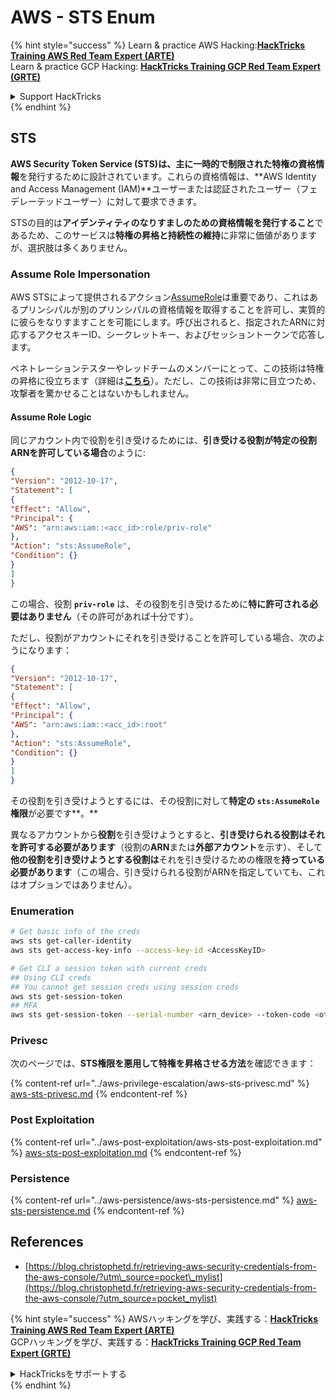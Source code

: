 # AWS - STS Enum

{% hint style="success" %}
Learn & practice AWS Hacking:<img src="../../../.gitbook/assets/image (1) (1) (1).png" alt="" data-size="line">[**HackTricks Training AWS Red Team Expert (ARTE)**](https://training.hacktricks.xyz/courses/arte)<img src="../../../.gitbook/assets/image (1) (1) (1).png" alt="" data-size="line">\
Learn & practice GCP Hacking: <img src="../../../.gitbook/assets/image (2).png" alt="" data-size="line">[**HackTricks Training GCP Red Team Expert (GRTE)**<img src="../../../.gitbook/assets/image (2).png" alt="" data-size="line">](https://training.hacktricks.xyz/courses/grte)

<details>

<summary>Support HackTricks</summary>

* Check the [**subscription plans**](https://github.com/sponsors/carlospolop)!
* **Join the** 💬 [**Discord group**](https://discord.gg/hRep4RUj7f) or the [**telegram group**](https://t.me/peass) or **follow** us on **Twitter** 🐦 [**@hacktricks\_live**](https://twitter.com/hacktricks_live)**.**
* **Share hacking tricks by submitting PRs to the** [**HackTricks**](https://github.com/carlospolop/hacktricks) and [**HackTricks Cloud**](https://github.com/carlospolop/hacktricks-cloud) github repos.

</details>
{% endhint %}

## STS

**AWS Security Token Service (STS)**は、主に**一時的で制限された特権の資格情報**を発行するために設計されています。これらの資格情報は、**AWS Identity and Access Management (IAM)**ユーザーまたは認証されたユーザー（フェデレーテッドユーザー）に対して要求できます。

STSの目的は**アイデンティティのなりすましのための資格情報を発行すること**であるため、このサービスは**特権の昇格と持続性の維持**に非常に価値がありますが、選択肢は多くありません。

### Assume Role Impersonation

AWS STSによって提供されるアクション[AssumeRole](https://docs.aws.amazon.com/STS/latest/APIReference/API_AssumeRole.html)は重要であり、これはあるプリンシパルが別のプリンシパルの資格情報を取得することを許可し、実質的に彼らをなりすますことを可能にします。呼び出されると、指定されたARNに対応するアクセスキーID、シークレットキー、およびセッショントークンで応答します。

ペネトレーションテスターやレッドチームのメンバーにとって、この技術は特権の昇格に役立ちます（詳細は[**こちら**](../aws-privilege-escalation/aws-sts-privesc.md#sts-assumerole)）。ただし、この技術は非常に目立つため、攻撃者を驚かせることはないかもしれません。

#### Assume Role Logic

同じアカウント内で役割を引き受けるためには、**引き受ける役割が特定の役割ARNを許可している場合**のように:
```json
{
"Version": "2012-10-17",
"Statement": [
{
"Effect": "Allow",
"Principal": {
"AWS": "arn:aws:iam::<acc_id>:role/priv-role"
},
"Action": "sts:AssumeRole",
"Condition": {}
}
]
}
```
この場合、役割 **`priv-role`** は、その役割を引き受けるために**特に許可される必要はありません**（その許可があれば十分です）。

ただし、役割がアカウントにそれを引き受けることを許可している場合、次のようになります：
```json
{
"Version": "2012-10-17",
"Statement": [
{
"Effect": "Allow",
"Principal": {
"AWS": "arn:aws:iam::<acc_id>:root"
},
"Action": "sts:AssumeRole",
"Condition": {}
}
]
}
```
その役割を引き受けようとするには、その役割に対して**特定の `sts:AssumeRole` 権限**が必要です**。**

異なるアカウントから**役割**を引き受けようとすると、**引き受けられる役割はそれを許可する必要があります**（役割の**ARN**または**外部アカウント**を示す）、そして**他の役割を引き受けようとする役割は**それを引き受けるための権限を**持っている必要があります**（この場合、引き受けられる役割がARNを指定していても、これはオプションではありません）。

### Enumeration
```bash
# Get basic info of the creds
aws sts get-caller-identity
aws sts get-access-key-info --access-key-id <AccessKeyID>

# Get CLI a session token with current creds
## Using CLI creds
## You cannot get session creds using session creds
aws sts get-session-token
## MFA
aws sts get-session-token --serial-number <arn_device> --token-code <otp_code>
```
### Privesc

次のページでは、**STS権限を悪用して特権を昇格させる方法**を確認できます：

{% content-ref url="../aws-privilege-escalation/aws-sts-privesc.md" %}
[aws-sts-privesc.md](../aws-privilege-escalation/aws-sts-privesc.md)
{% endcontent-ref %}

### Post Exploitation

{% content-ref url="../aws-post-exploitation/aws-sts-post-exploitation.md" %}
[aws-sts-post-exploitation.md](../aws-post-exploitation/aws-sts-post-exploitation.md)
{% endcontent-ref %}

### Persistence

{% content-ref url="../aws-persistence/aws-sts-persistence.md" %}
[aws-sts-persistence.md](../aws-persistence/aws-sts-persistence.md)
{% endcontent-ref %}

## References

* [https://blog.christophetd.fr/retrieving-aws-security-credentials-from-the-aws-console/?utm\_source=pocket\_mylist](https://blog.christophetd.fr/retrieving-aws-security-credentials-from-the-aws-console/?utm_source=pocket_mylist)

{% hint style="success" %}
AWSハッキングを学び、実践する：<img src="../../../.gitbook/assets/image (1) (1) (1).png" alt="" data-size="line">[**HackTricks Training AWS Red Team Expert (ARTE)**](https://training.hacktricks.xyz/courses/arte)<img src="../../../.gitbook/assets/image (1) (1) (1).png" alt="" data-size="line">\
GCPハッキングを学び、実践する：<img src="../../../.gitbook/assets/image (2).png" alt="" data-size="line">[**HackTricks Training GCP Red Team Expert (GRTE)**<img src="../../../.gitbook/assets/image (2).png" alt="" data-size="line">](https://training.hacktricks.xyz/courses/grte)

<details>

<summary>HackTricksをサポートする</summary>

* [**サブスクリプションプラン**](https://github.com/sponsors/carlospolop)を確認してください！
* **💬 [**Discordグループ**](https://discord.gg/hRep4RUj7f)または[**Telegramグループ**](https://t.me/peass)に参加するか、**Twitter** 🐦 [**@hacktricks\_live**](https://twitter.com/hacktricks_live)**をフォローしてください。**
* **[**HackTricks**](https://github.com/carlospolop/hacktricks)および[**HackTricks Cloud**](https://github.com/carlospolop/hacktricks-cloud)のGitHubリポジトリにPRを提出してハッキングトリックを共有してください。**

</details>
{% endhint %}
